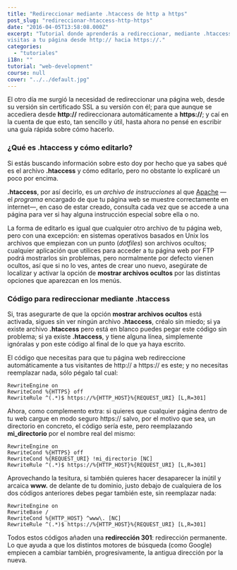```yaml
---
title: "Redireccionar mediante .htaccess de http a https"
post_slug: "redireccionar-htaccess-http-https"
date: "2016-04-05T13:58:08.000Z"
excerpt: "Tutorial donde aprenderás a redireccionar, mediante .htaccess, las
visitas a tu página desde http:// hacia https://."
categories:
  - "tutoriales"
i18n: ""
tutorial: "web-development"
course: null
cover: "../../default.jpg"
---
```


El otro día me surgió la necesidad de redireccionar una página web, desde su
versión sin certificado SSL a su versión con él; para que aunque se accediera
desde **http://** redireccionara automáticamente a **https://**; y caí en la
cuenta de que esto, tan sencillo y útil, hasta ahora no pensé en escribir una
guía rápida sobre cómo hacerlo.

### ¿Qué es .htaccess y cómo editarlo?

Si estás buscando información sobre esto doy por hecho que ya sabes qué es el
archivo **.htaccess** y cómo editarlo, pero no obstante lo explicaré un poco por
encima.

**.htaccess**, por así decirlo, es _un archivo de instrucciones_ al que
[Apache](https://httpd.apache.org/) —el _programa_ encargado de que tu página
web se muestre correctamente en internet—, en caso de estar creado, consulta
cada vez que se accede a una página para ver si hay alguna instrucción especial
sobre ella o no.

La forma de editarlo es igual que cualquier otro archivo de tu página web, pero
con una excepción: en sistemas operativos basados en Unix los archivos que
empiezan con un punto (_dotfiles_) son archivos ocultos; cualquier aplicación
que utilices para acceder a tu página web por FTP podrá mostrarlos sin
problemas, pero normalmente por defecto vienen ocultos, así que si no lo ves,
antes de crear uno nuevo, asegúrate de localizar y activar la opción de
**mostrar archivos ocultos** por las distintas opciones que aparezcan en los
menús.

### Código para redireccionar mediante .htaccess

Si, tras asegurarte de que la opción **mostrar archivos ocultos** está activada,
sigues sin ver ningún archivo **.htaccess**, créalo sin miedo; si ya existe
archivo **.htaccess** pero está en blanco puedes pegar este código sin problema;
si ya existe **.htaccess**, y tiene alguna línea, simplemente ignóralas y pon
este código al final de lo que ya haya escrito.

El código que necesitas para que tu página web redireccione automáticamente a
tus visitantes de http:// a https:// es este; y no necesitas reemplazar nada,
sólo pégalo tal cual:

```apacheconf
RewriteEngine on
RewriteCond %{HTTPS} off
RewriteRule ^(.*)$ https://%{HTTP_HOST}%{REQUEST_URI} [L,R=301]
```

Ahora, como complemento extra: si quieres que cualquier página dentro de tu web
cargue en modo seguro https:// salvo, por el motivo que sea, un directorio en
concreto, el código sería este, pero reemplazando **mi_directorio** por el
nombre real del mismo:

```apacheconf
RewriteEngine on
RewriteCond %{HTTPS} off
RewriteCond %{REQUEST_URI} !mi_directorio [NC]
RewriteRule ^(.*)$ https://%{HTTP_HOST}%{REQUEST_URI} [L,R=301]
```

Aprovechando la tesitura, si también quieres hacer desaparecer la inútil y
arcaica **www.** de delante de tu dominio, justo debajo de cualquiera de los dos
códigos anteriores debes pegar también este, sin reemplazar nada:

```apacheconf
RewriteEngine on
RewriteBase /
RewriteCond %{HTTP_HOST} ^www\. [NC]
RewriteRule ^(.*)$ https://%{HTTP_HOST}%{REQUEST_URI} [L,R=301]
```

Todos estos códigos añaden una **redirección 301**: redirección permanente. Lo
que ayuda a que los distintos motores de búsqueda (como Google) empiecen a
cambiar también, progresivamente, la antigua dirección por la nueva.
